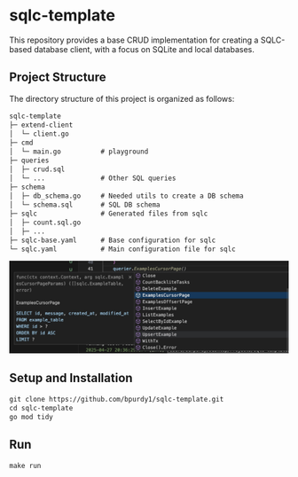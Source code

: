 
# sqlc-template

This repository provides a base CRUD implementation for creating a SQLC-based database client, with a focus on SQLite and local databases.

## Project Structure

The directory structure of this project is organized as follows:

```
sqlc-template
├─ extend-client 
│  └─ client.go   
├─ cmd
│  └─ main.go          # playground
├─ queries
│  ├─ crud.sql         
│  └─ ...              # Other SQL queries
├─ schema
│  ├─ db_schema.go     # Needed utils to create a DB schema
│  └─ schema.sql       # SQL DB schema
├─ sqlc                # Generated files from sqlc
│  ├─ count.sql.go     
│  ├─ ...             
├─ sqlc-base.yaml      # Base configuration for sqlc
└─ sqlc.yaml           # Main configuration file for sqlc

```


![sqlc in action](<assets/image-1-vscode.jpg>)

## Setup and Installation

```
git clone https://github.com/bpurdy1/sqlc-template.git  
cd sqlc-template
go mod tidy
```

## Run 

```
make run 
```